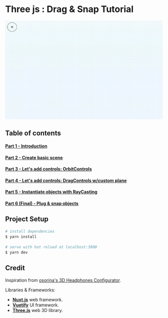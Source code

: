 # Three js : Drag & Snap Tutorial

![Part 6](./previews/part-6.gif)

## Table of contents

#### [Part 1 - Introduction](./guide/part-1)

#### [Part 2 - Create basic scene](./guide/part-2)

#### [Part 3 - Let's add controls: OrbitControls](./guide/part-3)

#### [Part 4 - Let's add controls: DragControls w/custom plane](./guide/part-4)

#### [Part 5 - Instantiate objects with RayCasting](./guide/part-5)

#### [Part 6 (Final) - Plug & snap objects](./guide/part-6)

## Project Setup

```bash
# install dependencies
$ yarn install

# serve with hot reload at localhost:3000
$ yarn dev
```

## Credit

Inspiration from [osorina's 3D Headphones Configurator](https://github.com/osorina/3d-headphones).

Libraries & Frameworks:

- [**Nuxt.js**](https://nuxtjs.org/) web framework.
- [**Vuetify**](https://vuetifyjs.com) UI framework.
- [**Three.js**](https://threejs.org/) web 3D library.
